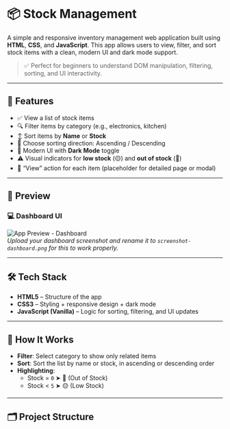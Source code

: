 # 📦 Stock Management

A simple and responsive inventory management web application built using **HTML**, **CSS**, and **JavaScript**. This app allows users to view, filter, and sort stock items with a clean, modern UI and dark mode support.

> ✅ Perfect for beginners to understand DOM manipulation, filtering, sorting, and UI interactivity.

---

## 🚀 Features

- ✅ View a list of stock items
- 🔍 Filter items by category (e.g., electronics, kitchen)
- ↕️ Sort items by **Name** or **Stock**
- 🔁 Choose sorting direction: Ascending / Descending
- 🎨 Modern UI with **Dark Mode** toggle
- ⚠️ Visual indicators for **low stock** (🟡) and **out of stock** (🔴)
- 🔗 “View” action for each item (placeholder for detailed page or modal)

---

## 📸 Preview

### 💻 Dashboard UI

![App Preview - Dashboard](./screenshot-dashboard.png)  
*Upload your dashboard screenshot and rename it to `screenshot-dashboard.png` for this to work properly.*

---

## 🛠️ Tech Stack

- **HTML5** – Structure of the app
- **CSS3** – Styling + responsive design + dark mode
- **JavaScript (Vanilla)** – Logic for sorting, filtering, and UI updates

---

## 🧠 How It Works

- **Filter**: Select category to show only related items
- **Sort**: Sort the list by name or stock, in ascending or descending order
- **Highlighting**:
  - Stock = `0` ➤ 🔴 (Out of Stock)
  - Stock < `5` ➤ 🟡 (Low Stock)

---

## 🗂️ Project Structure



